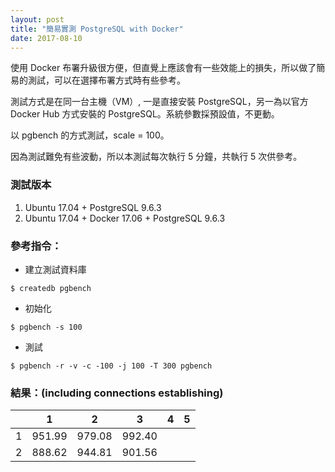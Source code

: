 ```yaml
---
layout: post
title: "簡易實測 PostgreSQL with Docker"
date: 2017-08-10
---
```


使用 Docker 布署升級很方便，但直覺上應該會有一些效能上的損失，所以做了簡易的測試，可以在選擇布署方式時有些參考。

測試方式是在同一台主機（VM）, 一是直接安裝 PostgreSQL，另一為以官方 Docker Hub 方式安裝的 PostgreSQL。系統參數採預設值，不更動。

以 pgbench 的方式測試，scale = 100。

因為測試難免有些波動，所以本測試每次執行 5 分鐘，共執行 5 次供參考。

### 測試版本
1. Ubuntu 17.04 + PostgreSQL 9.6.3
2. Ubuntu 17.04 + Docker 17.06 + PostgreSQL 9.6.3

### 參考指令：
* 建立測試資料庫
```
$ createdb pgbench
```

* 初始化
```
$ pgbench -s 100
```

* 測試
```
$ pgbench -r -v -c -100 -j 100 -T 300 pgbench
```

### 結果：(including connections establishing)

| | 1 | 2 | 3 | 4 | 5 |
|-|-|-|-|-|-|
| 1 | 951.99 | 979.08 | 992.40 |
| 2 | 888.62 | 944.81 | 901.56 |
